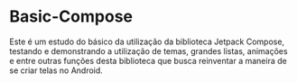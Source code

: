 # Basic-Compose

Este é um estudo do básico da utilização da biblioteca Jetpack Compose, 
testando e demonstrando a utilização de temas, grandes listas, animações e entre outras funções
desta biblioteca que busca reinventar a maneira de se criar telas no Android.
